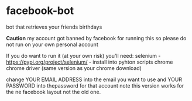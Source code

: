# facebook-bot
bot that retrieves your friends birthdays

**Caution** my account got banned by facebook for running this so please do not run on your own personal account

If you do want to run it (at your own risk) you'll need:
selenium - https://pypi.org/project/selenium/ - install into pyhton scripts
chrome
chrome driver (same version as your chrome download)

change YOUR EMAIL ADDRESS into the email you want to use and YOUR PASSWORD into thepassword for that account
note this version works for the ne facebook layout not the old one. 
